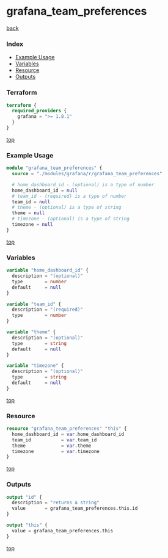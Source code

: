 # grafana_team_preferences

[back](../grafana.md)

### Index

- [Example Usage](#example-usage)
- [Variables](#variables)
- [Resource](#resource)
- [Outputs](#outputs)

### Terraform

```terraform
terraform {
  required_providers {
    grafana = ">= 1.8.1"
  }
}
```

[top](#index)

### Example Usage

```terraform
module "grafana_team_preferences" {
  source = "./modules/grafana/r/grafana_team_preferences"

  # home_dashboard_id - (optional) is a type of number
  home_dashboard_id = null
  # team_id - (required) is a type of number
  team_id = null
  # theme - (optional) is a type of string
  theme = null
  # timezone - (optional) is a type of string
  timezone = null
}
```

[top](#index)

### Variables

```terraform
variable "home_dashboard_id" {
  description = "(optional)"
  type        = number
  default     = null
}

variable "team_id" {
  description = "(required)"
  type        = number
}

variable "theme" {
  description = "(optional)"
  type        = string
  default     = null
}

variable "timezone" {
  description = "(optional)"
  type        = string
  default     = null
}
```

[top](#index)

### Resource

```terraform
resource "grafana_team_preferences" "this" {
  home_dashboard_id = var.home_dashboard_id
  team_id           = var.team_id
  theme             = var.theme
  timezone          = var.timezone
}
```

[top](#index)

### Outputs

```terraform
output "id" {
  description = "returns a string"
  value       = grafana_team_preferences.this.id
}

output "this" {
  value = grafana_team_preferences.this
}
```

[top](#index)